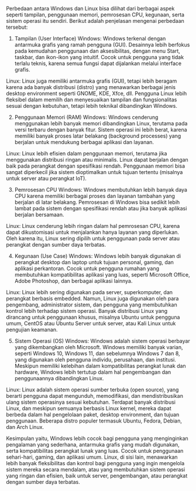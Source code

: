 Perbedaan antara Windows dan Linux bisa dilihat dari berbagai aspek seperti tampilan, penggunaan memori, pemrosesan CPU, kegunaan, serta sistem operasi itu sendiri. Berikut adalah penjelasan mengenai perbedaan tersebut:

1. Tampilan (User Interface)
Windows:
Windows terkenal dengan antarmuka grafis yang ramah pengguna (GUI). Desainnya lebih berfokus pada kemudahan penggunaan dan aksesibilitas, dengan menu Start, taskbar, dan ikon-ikon yang intuitif.
Cocok untuk pengguna yang tidak terlalu teknis, karena semua fungsi dapat dijalankan melalui interface grafis.

Linux:
Linux juga memiliki antarmuka grafis (GUI), tetapi lebih beragam karena ada banyak distribusi (distro) yang menawarkan berbagai jenis desktop environment seperti GNOME, KDE, Xfce, dll.
Pengguna Linux lebih fleksibel dalam memilih dan menyesuaikan tampilan dan fungsionalitas sesuai dengan kebutuhan, tetapi lebih teknikal dibandingkan Windows.

2. Penggunaan Memori (RAM)
Windows:
Windows cenderung menggunakan lebih banyak memori dibandingkan Linux, terutama pada versi terbaru dengan banyak fitur.
Sistem operasi ini lebih berat, karena memiliki banyak proses latar belakang (background processes) yang berjalan untuk mendukung berbagai aplikasi dan layanan.

Linux:
Linux lebih efisien dalam penggunaan memori, terutama jika menggunakan distribusi ringan atau minimalis. Linux dapat berjalan dengan baik pada perangkat dengan spesifikasi rendah.
Penggunaan memori bisa sangat diperkecil jika sistem dioptimalkan untuk tujuan tertentu (misalnya untuk server atau perangkat IoT).

3. Pemrosesan CPU
Windows:
Windows membutuhkan lebih banyak daya CPU karena memiliki berbagai proses dan layanan tambahan yang berjalan di latar belakang.
Pemrosesan di Windows bisa sedikit lebih lambat pada sistem dengan spesifikasi rendah atau jika banyak aplikasi berjalan bersamaan.

Linux:
Linux cenderung lebih ringan dalam hal pemrosesan CPU, karena dapat dikustomisasi untuk menjalankan hanya layanan yang diperlukan.
Oleh karena itu, Linux sering dipilih untuk penggunaan pada server atau perangkat dengan sumber daya terbatas.

4. Kegunaan (Use Case)
Windows:
Windows lebih banyak digunakan di perangkat desktop dan laptop untuk tujuan personal, gaming, dan aplikasi perkantoran.
Cocok untuk pengguna rumahan yang membutuhkan kompatibilitas aplikasi yang luas, seperti Microsoft Office, Adobe Photoshop, dan berbagai aplikasi lainnya.

Linux:
Linux lebih sering digunakan pada server, superkomputer, dan perangkat berbasis embedded. Namun, Linux juga digunakan oleh para pengembang, administrator sistem, dan pengguna yang membutuhkan kontrol lebih terhadap sistem operasi.
Banyak distribusi Linux yang dirancang untuk penggunaan khusus, misalnya Ubuntu untuk pengguna umum, CentOS atau Ubuntu Server untuk server, atau Kali Linux untuk pengujian keamanan.

5. Sistem Operasi (OS)
Windows:
Windows adalah sistem operasi berbayar yang dikembangkan oleh Microsoft. Windows memiliki banyak varian, seperti Windows 10, Windows 11, dan sebelumnya Windows 7 dan 8, yang digunakan oleh pengguna individu, perusahaan, dan institusi.
Meskipun memiliki kelebihan dalam kompatibilitas perangkat lunak dan hardware, Windows lebih tertutup dalam hal pengembangan dan penggunaannya dibandingkan Linux.

Linux:
Linux adalah sistem operasi sumber terbuka (open source), yang berarti pengguna dapat mengunduh, memodifikasi, dan mendistribusikan ulang sistem operasinya sesuai kebutuhan.
Terdapat banyak distribusi Linux, dan meskipun semuanya berbasis Linux kernel, mereka dapat berbeda dalam hal pengelolaan paket, desktop environment, dan tujuan penggunaan. Beberapa distro populer termasuk Ubuntu, Fedora, Debian, dan Arch Linux.

Kesimpulan yaitu, Windows lebih cocok bagi pengguna yang menginginkan pengalaman yang sederhana, antarmuka grafis yang mudah digunakan, serta kompatibilitas perangkat lunak yang luas. Cocok untuk penggunaan sehari-hari, gaming, dan aplikasi umum.
Linux, di sisi lain, menawarkan lebih banyak fleksibilitas dan kontrol bagi pengguna yang ingin mengelola sistem mereka secara mendalam, atau yang membutuhkan sistem operasi yang ringan dan efisien, baik untuk server, pengembangan, atau perangkat dengan sumber daya terbatas. 
